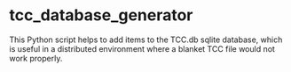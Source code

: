 tcc_database_generator
======================

This Python script helps to add items to the TCC.db sqlite database, which is useful in a distributed environment where a blanket TCC file would not work properly.

